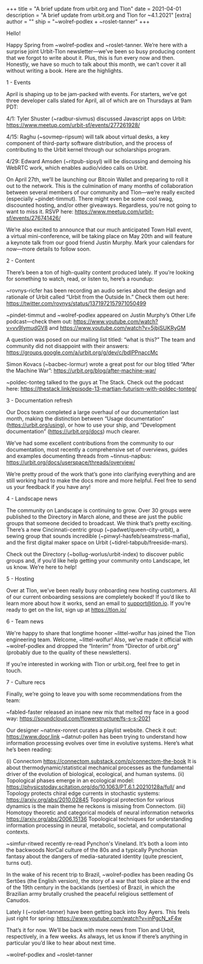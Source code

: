 +++
title = "A brief update from urbit.org and Tlon"
date = 2021-04-01
description = "A brief update from urbit.org and Tlon for ~4.1.2021"
[extra]
author = ""
ship = "~wolref-podlex + ~roslet-tanner"
+++

Hello!

Happy Spring from ~wolref-podlex and ~roslet-tanner. We’re here with a surprise joint Urbit-Tlon newsletter—we’ve been so busy producing content that we forgot to write about it. Plus, this is fun every now and then. Honestly, we have so much to talk about this month, we can’t cover it all without writing a book. Here are the highlights.

1 - Events

April is shaping up to be jam-packed with events. For starters, we’ve got three developer calls slated for April, all of which are on Thursdays at 9am PDT:

4/1: Tyler Shuster (~radbur-sivmus) discussed Javascript apps on Urbit: https://www.meetup.com/urbit-sf/events/277261928/

4/15: Raghu (~sovmep-ripsum) will talk about virtual desks, a key component of third-party software distribution, and the process of contributing to the Urbit kernel through our scholarships program.

4/29: Edward Amsden (~ritpub-sipsyl) will be discussing and demoing his WebRTC work, which enables audio/video calls on Urbit.

On April 27th, we’ll be launching our Bitcoin Wallet and preparing to roll it out to the network. This is the culmination of many months of collaboration between several members of our community and Tlon—we’re really excited (especially ~pindet-timmut). There might even be some cool swag, discounted hosting, and/or other giveaways. Regardless, you’re not going to want to miss it. RSVP here: https://www.meetup.com/urbit-sf/events/276741426/

We’re also excited to announce that our much anticipated Town Hall event, a virtual mini-conference, will be taking place on May 20th and will feature a keynote talk from our good friend Justin Murphy. Mark your calendars for now—more details to follow soon.

2 - Content

There’s been a ton of high-quality content produced lately. If you’re looking for something to watch, read, or listen to, here’s a roundup:

~rovnys-ricfer has been recording an audio series about the design and rationale of Urbit called “Urbit from the Outside In.” Check them out here: https://twitter.com/rovnys/status/1371972157971050499

~pindet-timmut and ~wolref-podlex appeared on Justin Murphy’s Other Life podcast—check them out: https://www.youtube.com/watch?v=vv9lymudGV8 and https://www.youtube.com/watch?v=5jbjSUKRyGM

A question was posed on our mailing list titled: “what is this?” The team and community did not disappoint with their answers: https://groups.google.com/a/urbit.org/g/dev/c/bdlPPnaccMc

Simon Kovacs (~bacbec-lormur) wrote a great post for our blog titled “After the Machine War”: https://urbit.org/blog/after-machine-war/

~poldec-tonteg talked to the guys at The Stack. Check out the podcast here: https://thestack.link/episode-13-martian-futurism-with-poldec-tonteg/

3 - Documentation refresh

Our Docs team completed a large overhaul of our documentation last month, making the distinction between “Usage documentation” (https://urbit.org/using), or how to use your ship, and “Development documentation” (https://urbit.org/docs) much clearer.

We’ve had some excellent contributions from the community to our documentation, most recently a comprehensive set of overviews, guides and examples documenting threads from ~tinnus-napbus: https://urbit.org/docs/userspace/threads/overview/

We’re pretty proud of the work that’s gone into clarifying everything and are still working hard to make the docs more and more helpful. Feel free to send us your feedback if you have any!

4 - Landscape news

The community on Landscape is continuing to grow. Over 30 groups were published to the Directory in March alone, and these are just the public groups that someone decided to broadcast. We think that’s pretty exciting.
There’s a new Cincinnati-centric group (~padwet/queen-city-urbit), a sewing group that sounds incredible (~pinwyl-hasfeb/seamstress-mafia), and the first digital maker space on Urbit (~tidrel-tabpub/freeside-mars).

Check out the Directory (~bollug-worlus/urbit-index) to discover public groups and, if you’d like help getting your community onto Landscape, let us know. We’re here to help!

5 - Hosting

Over at Tlon, we’ve been really busy onboarding new hosting customers. All of our current onboarding sessions are completely booked! If you’d like to learn more about how it works, send an email to support@tlon.io. If you’re ready to get on the list, sign up at https://tlon.io/

6 - Team news

We're happy to share that longtime hooner ~littel-wolfur has joined the Tlon engineering team. Welcome, ~littel-wolfur! Also, we’ve made it official with ~wolref-podlex and dropped the “Interim” from “Director of urbit.org” (probably due to the quality of these newsletters).

If you’re interested in working with Tlon or urbit.org, feel free to get in touch.

7 - Culture recs

Finally, we’re going to leave you with some recommendations from the team:

~fabled-faster released an insane new mix that melted my face in a good way: https://soundcloud.com/flowerstructure/fs-s-s-2021

Our designer ~natnex-ronret curates a playlist website. Check it out: https://www.door.link
~datnut-pollen has been trying to understand how information processing evolves over time in evolutive systems. Here’s what he’s been reading:

(i) Connectom https://connectom.substack.com/p/connectom-the-book It is about thermodynamic/statistical mechanical processes as the fundamental driver of the evolution of biological, ecological, and human systems.
(ii) Topological phases emerge in an ecological model: https://physicstoday.scitation.org/do/10.1063/PT.6.1.20210128a/full/ and Topology protects chiral edge currents in stochastic systems: https://arxiv.org/abs/2010.02845 Topological protection for various dynamics is the main theme he reckons is missing from Connectom.
(iii) Homotopy theoretic and categorical models of neural information networks https://arxiv.org/abs/2006.15136 Topological techniques for understanding information processing in neural, metabolic, societal, and computational contexts.

~simfur-ritwed recently re-read Pynchon's Vineland. It’s both a loom into the backwoods NorCal culture of the 80s and a typically Pynchonian fantasy about the dangers of media-saturated identity (quite prescient, turns out).

In the wake of his recent trip to Brazil, ~wolref-podlex has been reading Os Sertões (the English version), the story of a war that took place at the end of the 19th century in the backlands (sertões) of Brazil, in which the Brazilian army brutally crushed the peaceful religious settlement of Canudos.

Lately I (~roslet-tanner) have been getting back into Roy Ayers. This feels just right for spring: https://www.youtube.com/watch?v=inPgcN_xF4w

That’s it for now. We’ll be back with more news from Tlon and Urbit, respectively, in a few weeks. As always, let us know if there’s anything in particular you’d like to hear about next time.

~wolref-podlex and ~roslet-tanner
